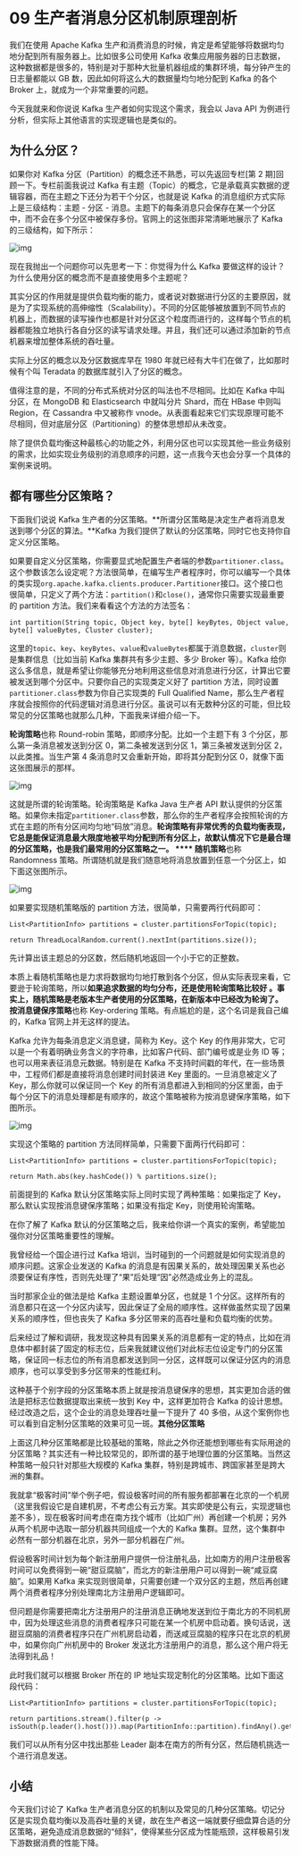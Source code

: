 09 生产者消息分区机制原理剖析
================

我们在使用 Apache Kafka 生产和消费消息的时候，肯定是希望能够将数据均匀地分配到所有服务器上。比如很多公司使用 Kafka 收集应用服务器的日志数据，这种数据都是很多的，特别是对于那种大批量机器组成的集群环境，每分钟产生的日志量都能以 GB 数，因此如何将这么大的数据量均匀地分配到 Kafka 的各个 Broker 上，就成为一个非常重要的问题。

今天我就来和你说说 Kafka 生产者如何实现这个需求，我会以 Java API 为例进行分析，但实际上其他语言的实现逻辑也是类似的。

为什么分区？
------

如果你对 Kafka 分区（Partition）的概念还不熟悉，可以先返回专栏\[第 2 期\]回顾一下。专栏前面我说过 Kafka 有主题（Topic）的概念，它是承载真实数据的逻辑容器，而在主题之下还分为若干个分区，也就是说 Kafka 的消息组织方式实际上是三级结构：主题 - 分区 - 消息。主题下的每条消息只会保存在某一个分区中，而不会在多个分区中被保存多份。官网上的这张图非常清晰地展示了 Kafka 的三级结构，如下所示：

![img](assets/18e487b7e64eeb8d0a487c289d83ab63.png)

现在我抛出一个问题你可以先思考一下：你觉得为什么 Kafka 要做这样的设计？为什么使用分区的概念而不是直接使用多个主题呢？

其实分区的作用就是提供负载均衡的能力，或者说对数据进行分区的主要原因，就是为了实现系统的高伸缩性（Scalability）。不同的分区能够被放置到不同节点的机器上，而数据的读写操作也都是针对分区这个粒度而进行的，这样每个节点的机器都能独立地执行各自分区的读写请求处理。并且，我们还可以通过添加新的节点机器来增加整体系统的吞吐量。

实际上分区的概念以及分区数据库早在 1980 年就已经有大牛们在做了，比如那时候有个叫 Teradata 的数据库就引入了分区的概念。

值得注意的是，不同的分布式系统对分区的叫法也不尽相同。比如在 Kafka 中叫分区，在 MongoDB 和 Elasticsearch 中就叫分片 Shard，而在 HBase 中则叫 Region，在 Cassandra 中又被称作 vnode。从表面看起来它们实现原理可能不尽相同，但对底层分区（Partitioning）的整体思想却从未改变。

除了提供负载均衡这种最核心的功能之外，利用分区也可以实现其他一些业务级别的需求，比如实现业务级别的消息顺序的问题，这一点我今天也会分享一个具体的案例来说明。

都有哪些分区策略？
---------

下面我们说说 Kafka 生产者的分区策略。\*\*所谓分区策略是决定生产者将消息发送到哪个分区的算法。\*\*Kafka 为我们提供了默认的分区策略，同时它也支持你自定义分区策略。

如果要自定义分区策略，你需要显式地配置生产者端的参数`partitioner.class`。这个参数该怎么设定呢？方法很简单，在编写生产者程序时，你可以编写一个具体的类实现`org.apache.kafka.clients.producer.Partitioner`接口。这个接口也很简单，只定义了两个方法：`partition()`和`close()`，通常你只需要实现最重要的 partition 方法。我们来看看这个方法的方法签名：

```
int partition(String topic, Object key, byte[] keyBytes, Object value, byte[] valueBytes, Cluster cluster);

```

这里的`topic`、`key`、`keyBytes`、`value`和`valueBytes`都属于消息数据，`cluster`则是集群信息（比如当前 Kafka 集群共有多少主题、多少 Broker 等）。Kafka 给你这么多信息，就是希望让你能够充分地利用这些信息对消息进行分区，计算出它要被发送到哪个分区中。只要你自己的实现类定义好了 partition 方法，同时设置`partitioner.class`参数为你自己实现类的 Full Qualified Name，那么生产者程序就会按照你的代码逻辑对消息进行分区。虽说可以有无数种分区的可能，但比较常见的分区策略也就那么几种，下面我来详细介绍一下。

**轮询策略**也称 Round-robin 策略，即顺序分配。比如一个主题下有 3 个分区，那么第一条消息被发送到分区 0，第二条被发送到分区 1，第三条被发送到分区 2，以此类推。当生产第 4 条消息时又会重新开始，即将其分配到分区 0，就像下面这张图展示的那样。

![img](assets/6c630aaf0b365115897231a4e0a7e1af.png)

这就是所谓的轮询策略。轮询策略是 Kafka Java 生产者 API 默认提供的分区策略。如果你未指定`partitioner.class`参数，那么你的生产者程序会按照轮询的方式在主题的所有分区间均匀地“码放”消息。**轮询策略有非常优秀的负载均衡表现，它总是能保证消息最大限度地被平均分配到所有分区上，故默认情况下它是最合理的分区策略，也是我们最常用的分区策略之一。 **** 随机策略**也称 Randomness 策略。所谓随机就是我们随意地将消息放置到任意一个分区上，如下面这张图所示。

![img](assets/5b50b76efb8ada0f0779ac3275d215a3.png)

如果要实现随机策略版的 partition 方法，很简单，只需要两行代码即可：

```
List<PartitionInfo> partitions = cluster.partitionsForTopic(topic);

return ThreadLocalRandom.current().nextInt(partitions.size());

```

先计算出该主题总的分区数，然后随机地返回一个小于它的正整数。

本质上看随机策略也是力求将数据均匀地打散到各个分区，但从实际表现来看，它要逊于轮询策略，所以**如果追求数据的均匀分布，还是使用轮询策略比较好 **。事实上，随机策略是老版本生产者使用的分区策略，在新版本中已经改为轮询了。** 按消息键保序策略**也称 Key-ordering 策略。有点尴尬的是，这个名词是我自己编的，Kafka 官网上并无这样的提法。

Kafka 允许为每条消息定义消息键，简称为 Key。这个 Key 的作用非常大，它可以是一个有着明确业务含义的字符串，比如客户代码、部门编号或是业务 ID 等；也可以用来表征消息元数据。特别是在 Kafka 不支持时间戳的年代，在一些场景中，工程师们都是直接将消息创建时间封装进 Key 里面的。一旦消息被定义了 Key，那么你就可以保证同一个 Key 的所有消息都进入到相同的分区里面，由于每个分区下的消息处理都是有顺序的，故这个策略被称为按消息键保序策略，如下图所示。

![img](assets/63aba008c3e3ad6b6dcc20464b600035.png)

实现这个策略的 partition 方法同样简单，只需要下面两行代码即可：

```
List<PartitionInfo> partitions = cluster.partitionsForTopic(topic);

return Math.abs(key.hashCode()) % partitions.size();

```

前面提到的 Kafka 默认分区策略实际上同时实现了两种策略：如果指定了 Key，那么默认实现按消息键保序策略；如果没有指定 Key，则使用轮询策略。

在你了解了 Kafka 默认的分区策略之后，我来给你讲一个真实的案例，希望能加强你对分区策略重要性的理解。

我曾经给一个国企进行过 Kafka 培训，当时碰到的一个问题就是如何实现消息的顺序问题。这家企业发送的 Kafka 的消息是有因果关系的，故处理因果关系也必须要保证有序性，否则先处理了“果”后处理“因”必然造成业务上的混乱。

当时那家企业的做法是给 Kafka 主题设置单分区，也就是 1 个分区。这样所有的消息都只在这一个分区内读写，因此保证了全局的顺序性。这样做虽然实现了因果关系的顺序性，但也丧失了 Kafka 多分区带来的高吞吐量和负载均衡的优势。

后来经过了解和调研，我发现这种具有因果关系的消息都有一定的特点，比如在消息体中都封装了固定的标志位，后来我就建议他们对此标志位设定专门的分区策略，保证同一标志位的所有消息都发送到同一分区，这样既可以保证分区内的消息顺序，也可以享受到多分区带来的性能红利。

这种基于个别字段的分区策略本质上就是按消息键保序的思想，其实更加合适的做法是把标志位数据提取出来统一放到 Key 中，这样更加符合 Kafka 的设计思想。经过改造之后，这个企业的消息处理吞吐量一下提升了 40 多倍，从这个案例你也可以看到自定制分区策略的效果可见一斑。**其他分区策略**

上面这几种分区策略都是比较基础的策略，除此之外你还能想到哪些有实际用途的分区策略？其实还有一种比较常见的，即所谓的基于地理位置的分区策略。当然这种策略一般只针对那些大规模的 Kafka 集群，特别是跨城市、跨国家甚至是跨大洲的集群。

我就拿“极客时间”举个例子吧，假设极客时间的所有服务都部署在北京的一个机房（这里我假设它是自建机房，不考虑公有云方案。其实即使是公有云，实现逻辑也差不多），现在极客时间考虑在南方找个城市（比如广州）再创建一个机房；另外从两个机房中选取一部分机器共同组成一个大的 Kafka 集群。显然，这个集群中必然有一部分机器在北京，另外一部分机器在广州。

假设极客时间计划为每个新注册用户提供一份注册礼品，比如南方的用户注册极客时间可以免费得到一碗“甜豆腐脑”，而北方的新注册用户可以得到一碗“咸豆腐脑”。如果用 Kafka 来实现则很简单，只需要创建一个双分区的主题，然后再创建两个消费者程序分别处理南北方注册用户逻辑即可。

但问题是你需要把南北方注册用户的注册消息正确地发送到位于南北方的不同机房中，因为处理这些消息的消费者程序只可能在某一个机房中启动着。换句话说，送甜豆腐脑的消费者程序只在广州机房启动着，而送咸豆腐脑的程序只在北京的机房中，如果你向广州机房中的 Broker 发送北方注册用户的消息，那么这个用户将无法得到礼品！

此时我们就可以根据 Broker 所在的 IP 地址实现定制化的分区策略。比如下面这段代码：

```
List<PartitionInfo> partitions = cluster.partitionsForTopic(topic);

return partitions.stream().filter(p -> isSouth(p.leader().host())).map(PartitionInfo::partition).findAny().get();

```

我们可以从所有分区中找出那些 Leader 副本在南方的所有分区，然后随机挑选一个进行消息发送。

小结
--

今天我们讨论了 Kafka 生产者消息分区的机制以及常见的几种分区策略。切记分区是实现负载均衡以及高吞吐量的关键，故在生产者这一端就要仔细盘算合适的分区策略，避免造成消息数据的“倾斜”，使得某些分区成为性能瓶颈，这样极易引发下游数据消费的性能下降。
